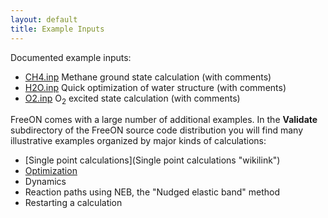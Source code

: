 ```yaml
---
layout: default
title: Example Inputs
---
```


Documented example inputs:

-   [CH4.inp](CH4.inp "wikilink") Methane ground state calculation (with comments)
-   [H2O.inp](H2O.inp "wikilink") Quick optimization of water structure (with comments)
-   [O2.inp](O2.inp "wikilink") O<sub>2</sub> excited state calculation (with comments)

FreeON comes with a large number of additional examples. In the **Validate** subdirectory of the FreeON source code distribution you will find many illustrative examples organized by major kinds of calculations:

-   [Single point calculations](Single point calculations "wikilink")
-   [Optimization](Optimization "wikilink")
-   Dynamics
-   Reaction paths using NEB, the "Nudged elastic band" method
-   Restarting a calculation

